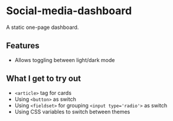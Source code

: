 # Social-media-dashboard

A static one-page dashboard.

## Features
- Allows toggling between light/dark mode

## What I get to try out
- `<article>` tag for cards
- Using `<button>` as switch
- Using `<fieldset>` for grouping `<input type='radio'>` as switch
- Using CSS variables to switch between themes

